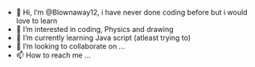- 👋 Hi, I’m @Blownaway12, i have never done coding before but i would love to learn 
- 👀 I’m interested in coding, Physics and drawing 
- 🌱 I’m currently learning Java script (atleast trying to)
- 💞️ I’m looking to collaborate on ...
- 📫 How to reach me ...

<!---
Blownaway12/Blownaway12 is a ✨ special ✨ repository because its `README.md` (this file) appears on your GitHub profile.
You can click the Preview link to take a look at your changes.
--->
